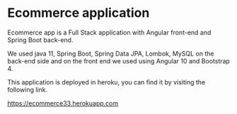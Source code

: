 # Ecommerce application
Ecommerce app is a Full Stack application with Angular front-end and Spring Boot back-end.

We used java 11, Spring Boot, Spring Data JPA, Lombok, MySQL on the back-end side and on the front end we used using Angular 10 and Bootstrap 4.

This application is deployed in heroku, you can find it by visiting the following link.

https://ecommerce33.herokuapp.com


